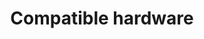 ---
title: Compatible hardware
linkTitle: Hardware
description: Options for SDR hardware and host computers
weight: 10
---